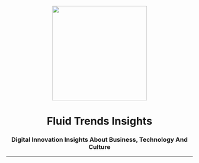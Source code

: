 <p align="center">
<img src="https://raw.githubusercontent.com/fluidtrends/insights/master/logo.png" width="256px">
</p>

<h1 align="center"> Fluid Trends Insights
</h1>

<h3 align="center"> Digital Innovation Insights About Business, Technology And Culture </h3>

<hr/>

## 

